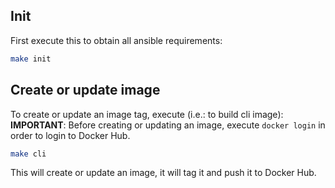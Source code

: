 
## Init

First execute this to obtain all ansible requirements:

```bash
make init
```

## Create or update image

To create or update an image tag, execute (i.e.: to build cli image):
**IMPORTANT**: Before creating or updating an image, execute `docker login` in order to login to Docker Hub. 

```bash
make cli
```

This will create or update an image, it will tag it and push it to Docker Hub.
